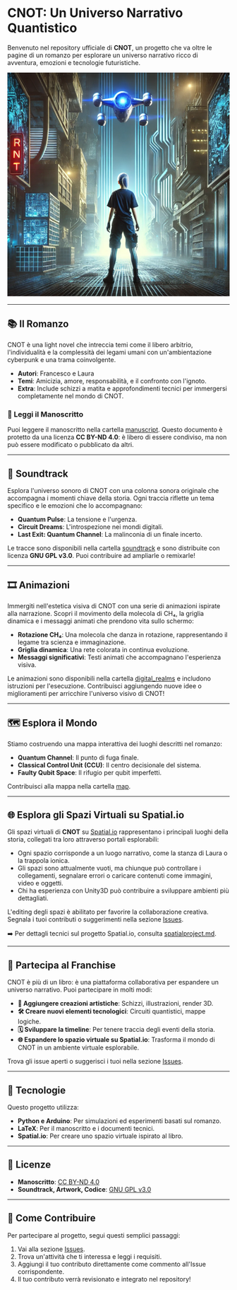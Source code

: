 # CNOT: Un Universo Narrativo Quantistico

Benvenuto nel repository ufficiale di **CNOT**, un progetto che va oltre le pagine di un romanzo per esplorare un universo narrativo ricco di avventura, emozioni e tecnologie futuristiche.

![CNOT Banner](artwork/banner_image.png)

---

## 📚 **Il Romanzo**
CNOT è una light novel che intreccia temi come il libero arbitrio, l'individualità e la complessità dei legami umani con un'ambientazione cyberpunk e una trama coinvolgente. 
- **Autori**: Francesco e Laura
- **Temi**: Amicizia, amore, responsabilità, e il confronto con l'ignoto.
- **Extra**: Include schizzi a matita e approfondimenti tecnici per immergersi completamente nel mondo di CNOT.

### 📝 Leggi il Manoscritto
Puoi leggere il manoscritto nella cartella [manuscript](manuscript). Questo documento è protetto da una licenza **CC BY-ND 4.0**: è libero di essere condiviso, ma non può essere modificato o pubblicato da altri.

---

## 🎵 **Soundtrack**
Esplora l'universo sonoro di CNOT con una colonna sonora originale che accompagna i momenti chiave della storia. Ogni traccia riflette un tema specifico e le emozioni che lo accompagnano:
- **Quantum Pulse**: La tensione e l'urgenza.
- **Circuit Dreams**: L'introspezione nei mondi digitali.
- **Last Exit: Quantum Channel**: La malinconia di un finale incerto.

Le tracce sono disponibili nella cartella [soundtrack](soundtrack) e sono distribuite con licenza **GNU GPL v3.0**. Puoi contribuire ad ampliarle o remixarle!

---

## 🎞️ **Animazioni**
Immergiti nell'estetica visiva di CNOT con una serie di animazioni ispirate alla narrazione. Scopri il movimento della molecola di CH₄, la griglia dinamica e i messaggi animati che prendono vita sullo schermo:
- **Rotazione CH₄**: Una molecola che danza in rotazione, rappresentando il legame tra scienza e immaginazione.
- **Griglia dinamica**: Una rete colorata in continua evoluzione.
- **Messaggi significativi**: Testi animati che accompagnano l'esperienza visiva.

Le animazioni sono disponibili nella cartella [digital_realms](digital_realms) e includono istruzioni per l'esecuzione. Contribuisci aggiungendo nuove idee o miglioramenti per arricchire l'universo visivo di CNOT!

---

## 🗺️ **Esplora il Mondo**
Stiamo costruendo una mappa interattiva dei luoghi descritti nel romanzo:
- **Quantum Channel**: Il punto di fuga finale.
- **Classical Control Unit (CCU)**: Il centro decisionale del sistema.
- **Faulty Qubit Space**: Il rifugio per qubit imperfetti.

Contribuisci alla mappa nella cartella [map](map).

---

## 🌐 **Esplora gli Spazi Virtuali su Spatial.io**
Gli spazi virtuali di **CNOT** su [Spatial.io](https://www.spatial.io/s/Cnot-Presentazione-6777f2362fa1edbc86c3b351?share=254166736093461738) rappresentano i principali luoghi della storia, collegati tra loro attraverso portali esplorabili:
- Ogni spazio corrisponde a un luogo narrativo, come la stanza di Laura o la trappola ionica.
- Gli spazi sono attualmente vuoti, ma chiunque può controllare i collegamenti, segnalare errori o caricare contenuti come immagini, video e oggetti.
- Chi ha esperienza con Unity3D può contribuire a sviluppare ambienti più dettagliati.

L'editing degli spazi è abilitato per favorire la collaborazione creativa. Segnala i tuoi contributi o suggerimenti nella sezione [Issues](https://github.com/francescosisini/Cnot-Franchise/issues).

➡️ Per dettagli tecnici sul progetto Spatial.io, consulta [spatialproject.md](spatialproject.md).

---

## 🌌 **Partecipa al Franchise**
CNOT è più di un libro: è una piattaforma collaborativa per espandere un universo narrativo. Puoi partecipare in molti modi:
- **🎨 Aggiungere creazioni artistiche**: Schizzi, illustrazioni, render 3D.
- **🛠️ Creare nuovi elementi tecnologici**: Circuiti quantistici, mappe logiche.
- **🗓️ Sviluppare la timeline**: Per tenere traccia degli eventi della storia.
- **🌐 Espandere lo spazio virtuale su Spatial.io**: Trasforma il mondo di CNOT in un ambiente virtuale esplorabile.

Trova gli issue aperti o suggerisci i tuoi nella sezione [Issues](https://github.com/your-repo/issues).

---

## 🔧 **Tecnologie**
Questo progetto utilizza:
- **Python e Arduino**: Per simulazioni ed esperimenti basati sul romanzo.
- **LaTeX**: Per il manoscritto e i documenti tecnici.
- **Spatial.io**: Per creare uno spazio virtuale ispirato al libro.

---

## 📜 **Licenze**
- **Manoscritto**: [CC BY-ND 4.0](https://creativecommons.org/licenses/by-nd/4.0/)
- **Soundtrack, Artwork, Codice**: [GNU GPL v3.0](https://www.gnu.org/licenses/gpl-3.0.html)

---

## 🌟 **Come Contribuire**

Per partecipare al progetto, segui questi semplici passaggi:
1. Vai alla sezione [Issues](https://github.com/francescosisini/Cnot-Franchise/issues).
2. Trova un'attività che ti interessa e leggi i requisiti.
3. Aggiungi il tuo contributo direttamente come commento all'Issue corrispondente.
4. Il tuo contributo verrà revisionato e integrato nel repository!

   
   

